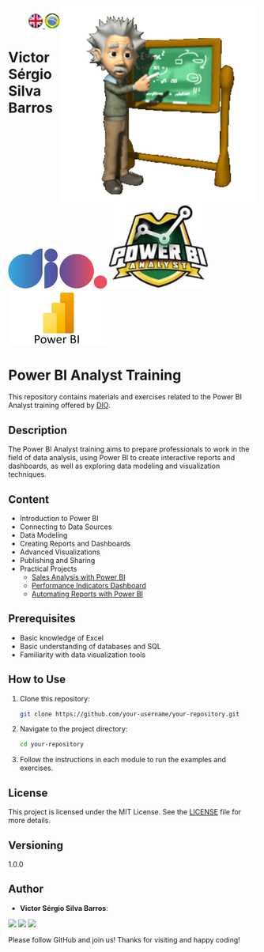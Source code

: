 <img src="./img/gif v1.gif" min-width="400px" max-width="400px" width="400px" align="right" alt="Computer iuriCode">
<p>
  <div align="right"> 
<a href="./readme.md"> <img src="./img/LogoUK.png" alt="Logo UK" width="30"/></a><a href="./leiame.md"> <img src="./img/logoBrazil.png" alt="Logo Brazil" width="30"/> </a>
</div>
  <H1><b> Victor Sérgio Silva Barros </b> </H1>
  
</p> 

<img src="./img/dio.png" alt="DIO Logo" width="200"/>
<img src="./img/LogoBI.jpg" alt="Power BI Analyst Logo" width="200"/>
<img src="./img/LogoBI.jpeg" alt="Power BI Logo" width="200"/>

# Power BI Analyst Training

This repository contains materials and exercises related to the Power BI Analyst training offered by [DIO](https://web.dio.me/track/formacao-power-bi-analyst).

## Description

The Power BI Analyst training aims to prepare professionals to work in the field of data analysis, using Power BI to create interactive reports and dashboards, as well as exploring data modeling and visualization techniques.

## Content

- Introduction to Power BI
- Connecting to Data Sources
- Data Modeling
- Creating Reports and Dashboards
- Advanced Visualizations
- Publishing and Sharing
- Practical Projects
  - [Sales Analysis with Power BI](https://github.com/vicssb/Sales-Analysis-with-Power-BI)
  - [Performance Indicators Dashboard](https://github.com/vicssb/Performance-Indicators-Dashboard)
  - [Automating Reports with Power BI](https://github.com/vicssb/Relatorio-de-Vendas-com-Power-BI)

## Prerequisites

- Basic knowledge of Excel
- Basic understanding of databases and SQL
- Familiarity with data visualization tools

## How to Use

1. Clone this repository:
    ```sh
    git clone https://github.com/your-username/your-repository.git
    ```
2. Navigate to the project directory:
    ```sh
    cd your-repository
    ```
3. Follow the instructions in each module to run the examples and exercises.

## License

This project is licensed under the MIT License. See the [LICENSE](LICENSE) file for more details.

## Versioning

1.0.0

## Author

* **Victor Sérgio Silva Barros**:

<p align="left">
  <a href="mailto:vicssb@gmail.com" alt="Gmail" target="_blank">
  <img src="https://img.shields.io/badge/-Gmail-FF0000?style=flat-square&labelColor=FF0000&logo=gmail&logoColor=white&link=mailto:vicssb@gmail.com" /></a>

  <a href="https://www.linkedin.com/in/victor-sergio-silva-barros/" alt="Linkedin" target="_blank">
  <img src="https://img.shields.io/badge/-Linkedin-0e76a8?style=flat-square&logo=Linkedin&logoColor=white&link=https://www.linkedin.com/in/victor-sergio-silva-barros/" /></a>

  <a href="https://wa.me/+5512981328278" alt="WhatsApp" target="_blank">
  <img src="https://img.shields.io/badge/-WhatsApp-25d366?style=flat-square&labelColor=25d366&logo=whatsapp&logoColor=white&link=https://wa.me/+5512987085327"/></a>

</p>

<p>Please follow GitHub and join us!
Thanks for visiting and happy coding!</p>